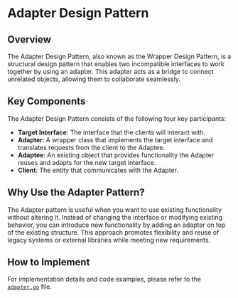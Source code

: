 # Adapter Design Pattern

## Overview

The Adapter Design Pattern, also known as the Wrapper Design Pattern, is a structural design pattern that enables two incompatible interfaces to work together by using an adapter. This adapter acts as a bridge to connect unrelated objects, allowing them to collaborate seamlessly.

## Key Components

The Adapter Design Pattern consists of the following four key participants:

- **Target Interface**: The interface that the clients will interact with.
- **Adapter**: A wrapper class that implements the target interface and translates requests from the client to the Adaptee.
- **Adaptee**: An existing object that provides functionality the Adapter reuses and adapts for the new target interface.
- **Client**: The entity that communicates with the Adapter.

## Why Use the Adapter Pattern?

The Adapter pattern is useful when you want to use existing functionality without altering it. Instead of changing the interface or modifying existing behavior, you can introduce new functionality by adding an adapter on top of the existing structure. This approach promotes flexibility and reuse of legacy systems or external libraries while meeting new requirements.

## How to Implement

For implementation details and code examples, please refer to the [`adapter.go`](adapter.go) file.
